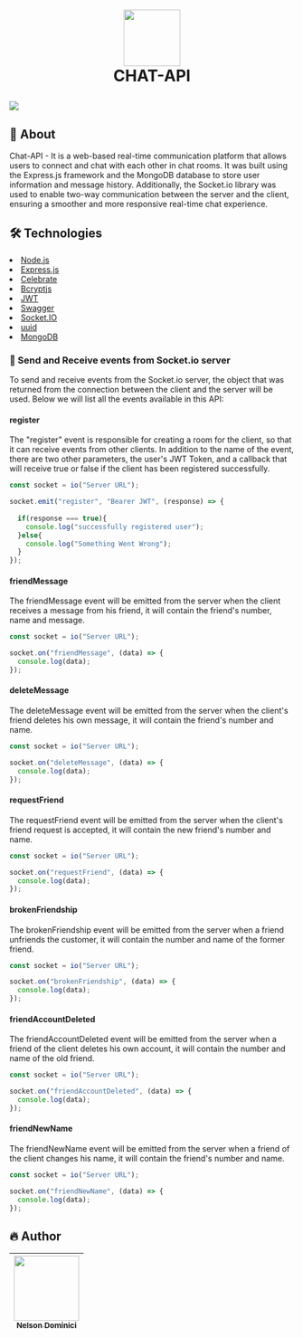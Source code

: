 <h1 align="center" >

<img style="object-fit: cover;" src="https://user-images.githubusercontent.com/89428967/233867247-1b9f771e-582b-41ff-b1b0-a28321710d13.png" width="100px" height="100px"><br>
CHAT-API
</h1>

<img style="object-fit: cover;" src="https://github.com/Nelson-Dominici/Chat-API/assets/89428967/1cced367-8758-42e8-a28e-fe5a0f516617"><br>

<h2>🚀 About</h2>
<p>
Chat-API - It is a web-based real-time communication platform that allows users to connect and chat with each other in chat rooms. It was built using the Express.js framework and the MongoDB database to store user information and message history. Additionally, the Socket.io library was used to enable two-way communication between the server and the client, ensuring a smoother and more responsive real-time chat experience.
</p>

<h2>🛠 Technologies</h2>

<li><a href="https://nodejs.org/en/">Node.js</a></li>
<li><a href="https://expressjs.com">Express.js</a></li>
<li><a href="https://github.com/arb/celebrate">Celebrate</a></li>
<li><a href="https://www.npmjs.com/package/bcryptjs">Bcryptjs</a></li>
<li><a href="https://jwt.io">JWT</a></li>
<li><a href="https://swagger.io">Swagger</a></li>
<li><a href="https://socket.io/">Socket.IO</a></li>

<li><a href="https://github.com/uuidjs/uuid">uuid</a></li>

<li><a href="https://www.googleadservices.com/pagead/aclk?sa=L&ai=DChcSEwj55Keuh8H-AhXSQUgAHWI6AJgYABAAGgJjZQ&ohost=www.google.com&cid=CAESaeD2Pu1D_Hk1KMZvjxoYgsKou_WZMbut6psBg21J3zYmU_KhROP7j_ynqafvEGfcCQvM7x8G5ae9VA73HGSJz68iorxygk1B3JP-MVcyrjGEk6mQyc_b3vcgQrJSkMK8y1TB4PQC320bVQ&sig=AOD64_3jqLM2diySGZnqMPbI2SkSFKYvwA&q&adurl&ved=2ahUKEwjchKKuh8H-AhWrIbkGHZtEDUkQ0Qx6BAgJEAE">MongoDB</a></li>

<h3>🌱 Send and Receive events from Socket.io server</h3>
<p>
To send and receive events from the Socket.io server, the object that was returned from the connection between the client and the server will be used.
Below we will list all the events available in this API:
</p>

<h4> register </h4>
<p>
The "register" event is responsible for creating a room for the client, so that it can receive events from other clients. In addition to the name of the event, there are two other parameters, the user's JWT Token, and a callback that will receive true or false if the client has been registered successfully.
</p>

```javascript
const socket = io("Server URL");

socket.emit("register", "Bearer JWT", (response) => {
  
  if(response === true){
    console.log("successfully registered user");
  }else{
    console.log("Something Went Wrong");
  }
});
```

<h4> friendMessage </h4>
<p>
The friendMessage event will be emitted from the server when the client receives a message from his friend, it will contain the friend's number, name and message.
</p>

```javascript
const socket = io("Server URL");

socket.on("friendMessage", (data) => {
  console.log(data);
});
```

<h4> deleteMessage </h4>
<p>
The deleteMessage event will be emitted from the server when the client's friend deletes his own message, it will contain the friend's number and name.
</p>

```javascript
const socket = io("Server URL");

socket.on("deleteMessage", (data) => {
  console.log(data);
});
```

<h4> requestFriend </h4>
<p>
The requestFriend event will be emitted from the server when the client's friend request is accepted, it will contain the new friend's number and name.
</p>

```javascript
const socket = io("Server URL");

socket.on("requestFriend", (data) => {
  console.log(data);
});
```

<h4> brokenFriendship </h4>
<p>
The brokenFriendship event will be emitted from the server when a friend unfriends the customer, it will contain the number and name of the former friend.</p>

```javascript
const socket = io("Server URL");

socket.on("brokenFriendship", (data) => {
  console.log(data);
});
```

<h4> friendAccountDeleted </h4>
<p>
The friendAccountDeleted event will be emitted from the server when a friend of the client deletes his own account, it will contain the number and name of the old friend.
</p>

```javascript
const socket = io("Server URL");

socket.on("friendAccountDeleted", (data) => {
  console.log(data);
});
```



<h4> friendNewName </h4>
<p>
The friendNewName event will be emitted from the server when a friend of the client changes his name, it will contain the friend's number and name.
</p>

```javascript
const socket = io("Server URL");

socket.on("friendNewName", (data) => {
  console.log(data);
});
```


<h2>🔥 Author</h2>

| [<img src="https://avatars.githubusercontent.com/Nelson-Dominici" width=115><br><sub>Nelson Dominici</sub>](https://github.com/Nelson-Dominici) |
| :---: |
